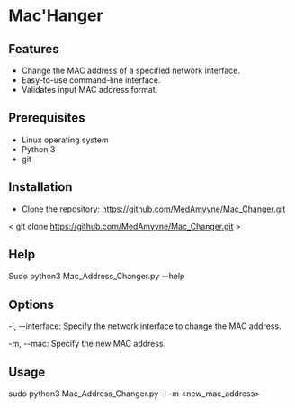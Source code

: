 # Mac'Hanger                           

## Features
- Change the MAC address of a specified network interface.
- Easy-to-use command-line interface.
- Validates input MAC address format.

## Prerequisites

- Linux operating system
- Python 3
- git

## Installation

- Clone the repository:
   https://github.com/MedAmyyne/Mac_Changer.git
  
 < git clone https://github.com/MedAmyyne/Mac_Changer.git >


## Help

Sudo python3 Mac_Address_Changer.py --help

## Options
-i, --interface: Specify the network interface to change the MAC address.

-m, --mac: Specify the new MAC address.

## Usage

sudo python3 Mac_Address_Changer.py -i <interface> -m <new_mac_address>
